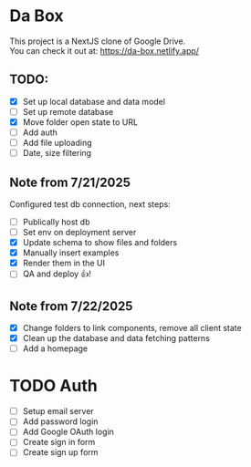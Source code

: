 # Da Box

This project is a NextJS clone of Google Drive.  
You can check it out at: https://da-box.netlify.app/

## TODO:

- [x] Set up local database and data model
- [ ] Set up remote database
- [x] Move folder open state to URL
- [ ] Add auth
- [ ] Add file uploading
- [ ] Date, size filtering

## Note from 7/21/2025

Configured test db connection, next steps:

- [ ] Publically host db
- [ ] Set env on deployment server
- [x] Update schema to show files and folders
- [x] Manually insert examples
- [x] Render them in the UI
- [ ] QA and deploy 👍!

## Note from 7/22/2025

- [x] Change folders to link components, remove all client state
- [x] Clean up the database and data fetching patterns
- [ ] Add a homepage

# TODO Auth

- [ ] Setup email server
- [ ] Add password login
- [ ] Add Google OAuth login
- [ ] Create sign in form
- [ ] Create sign up form
